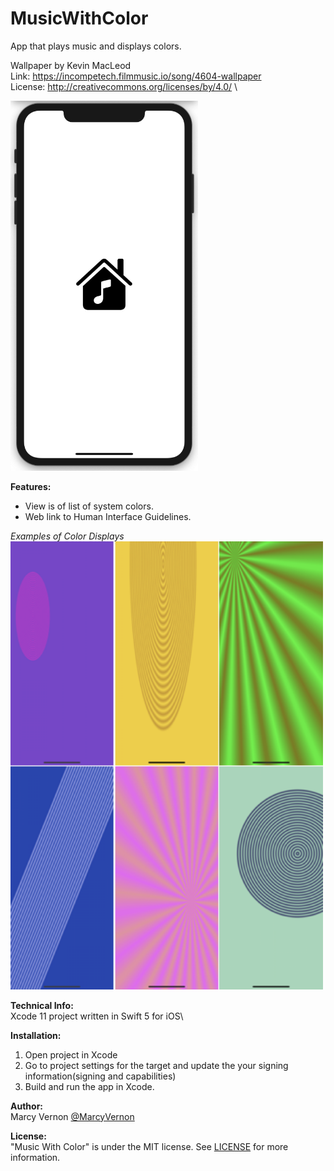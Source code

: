 # MusicWithColor
App that plays music and displays colors. 

Wallpaper by Kevin MacLeod \
Link: https://incompetech.filmmusic.io/song/4604-wallpaper \
License: http://creativecommons.org/licenses/by/4.0/ \

<img src="GitHub-Images/ScreenShot.png" width="300">

**Features:** 
- View is of list of system colors.
- Web link to Human Interface Guidelines.

*Examples of Color Displays* \
<img src="GitHub-Images/ColorImages.png" width="500">

**Technical Info:** \
Xcode 11 project written in Swift 5 for iOS\

**Installation:**
1. Open project in Xcode
2. Go to project settings for the target and update the your signing information(signing and capabilities)
3. Build and run the app in Xcode. 

**Author:** \
Marcy Vernon [@MarcyVernon](https://twitter.com/MarcyVernon)

**License:** \
"Music With Color" is under the MIT license. See [LICENSE](/LICENSE) for more information.
